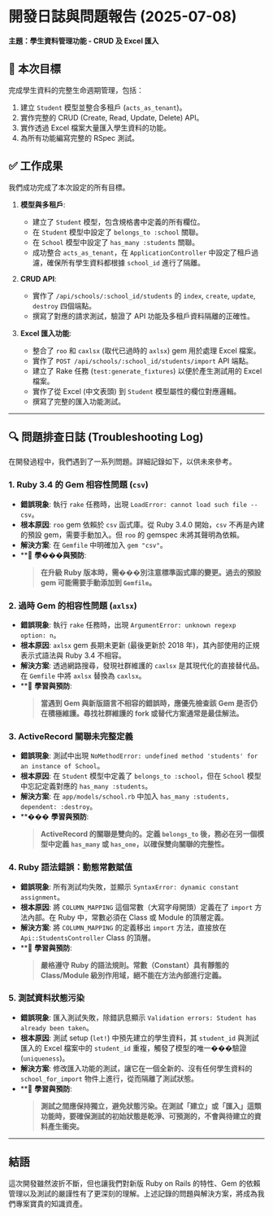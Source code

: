# 開發日誌與問題報告 (2025-07-08)

**主題：學生資料管理功能 - CRUD 及 Excel 匯入**

## 🎯 本次目標

完成學生資料的完整生命週期管理，包括：
1.  建立 `Student` 模型並整合多租戶 (`acts_as_tenant`)。
2.  實作完整的 CRUD (Create, Read, Update, Delete) API。
3.  實作透過 Excel 檔案大量匯入學生資料的功能。
4.  為所有功能編寫完整的 RSpec 測試。

## ✅ 工作成果

我們成功完成了本次設定的所有目標。

1.  **模型與多租戶**:
    - 建立了 `Student` 模型，包含規格書中定義的所有欄位。
    - 在 `Student` 模型中設定了 `belongs_to :school` 關聯。
    - 在 `School` 模型中設定了 `has_many :students` 關聯。
    - 成功整合 `acts_as_tenant`，在 `ApplicationController` 中設定了租戶過濾，確保所有學生資料都根據 `school_id` 進行了隔離。

2.  **CRUD API**:
    - 實作了 `/api/schools/:school_id/students` 的 `index`, `create`, `update`, `destroy` 四個端點。
    - 撰寫了對應的請求測試，驗證了 API 功能及多租戶資料隔離的正確性。

3.  **Excel 匯入功能**:
    - 整合了 `roo` 和 `caxlsx` (取代已過時的 `axlsx`) gem 用於處理 Excel 檔案。
    - 實作了 `POST /api/schools/:school_id/students/import` API 端點。
    - 建立了 Rake 任務 (`test:generate_fixtures`) 以便於產生測試用的 Excel 檔案。
    - 實作了從 Excel (中文表頭) 到 `Student` 模型屬性的欄位對應邏輯。
    - 撰寫了完整的匯入功能測試。

---

## 🔍 問題排查日誌 (Troubleshooting Log)

在開發過程中，我們遇到了一系列問題。詳細記錄如下，以供未來參考。

### 1. Ruby 3.4 的 Gem 相容性問題 (`csv`)

- **錯誤現象**: 執行 `rake` 任務時，出現 `LoadError: cannot load such file -- csv`。
- **根本原因**: `roo` gem 依賴於 `csv` 函式庫。從 Ruby 3.4.0 開始，`csv` 不再是內建的預設 gem，需要手動加入。但 `roo` 的 gemspec 未將其聲明為依賴。
- **解決方案**: 在 `Gemfile` 中明確加入 `gem "csv"`。
- **📝 **學���與預防**:
  > **在升級 Ruby 版本時，需���別注意標準函式庫的變更。過去的預設 gem 可能需要手動添加到 `Gemfile`。**

### 2. 過時 Gem 的相容性問題 (`axlsx`)

- **錯誤現象**: 執行 `rake` 任務時，出現 `ArgumentError: unknown regexp option: n`。
- **根本原因**: `axlsx` gem 長期未更新 (最後更新於 2018 年)，其內部使用的正規表示式語法與 Ruby 3.4 不相容。
- **解決方案**: 透過網路搜尋，發現社群維護的 `caxlsx` 是其現代化的直接替代品。在 `Gemfile` 中將 `axlsx` 替換為 `caxlsx`。
- **📝 **學習與預防**:
  > **當遇到 Gem 與新版語言不相容的錯誤時，應優先檢查該 Gem 是否仍在積極維護。尋找社群維護的 fork 或替代方案通常是最佳解法。**

### 3. ActiveRecord 關聯未完整定義

- **錯誤現象**: 測試中出現 `NoMethodError: undefined method 'students' for an instance of School`。
- **根本原因**: 在 `Student` 模型中定義了 `belongs_to :school`，但在 `School` 模型中忘記定義對應的 `has_many :students`。
- **解決方案**: 在 `app/models/school.rb` 中加入 `has_many :students, dependent: :destroy`。
- **��� **學習與預防**:
  > **ActiveRecord 的關聯是雙向的。定義 `belongs_to` 後，務必在另一個模型中定義 `has_many` 或 `has_one`，以確保雙向關聯的完整性。**

### 4. Ruby 語法錯誤：動態常數賦值

- **錯誤現象**: 所有測試均失敗，並顯示 `SyntaxError: dynamic constant assignment`。
- **根本原因**: 將 `COLUMN_MAPPING` 這個常數（大寫字母開頭）定義在了 `import` 方法內部。在 Ruby 中，常數必須在 Class 或 Module 的頂層定義。
- **解決方案**: 將 `COLUMN_MAPPING` 的定義移出 `import` 方法，直接放在 `Api::StudentsController` Class 的頂層。
- **📝 **學習與預防**:
  > **嚴格遵守 Ruby 的語法規則。常數（Constant）具有靜態的 Class/Module 級別作用域，絕不能在方法內部進行定義。**

### 5. 測試資料狀態污染

- **錯誤現象**: 匯入測試失敗，除錯訊息顯示 `Validation errors: Student has already been taken`。
- **根本原因**: 測試 setup (`let!`) 中預先建立的學生資料，其 `student_id` 與測試匯入的 Excel 檔案中的 `student_id` 重複，觸發了模型的唯一���驗證 (`uniqueness`)。
- **解決方案**: 修改匯入功能的測試，讓它在一個全新的、沒有任何學生資料的 `school_for_import` 物件上進行，從而隔離了測試狀態。
- **📝 **學習與預防**:
  > **測試之間應保持獨立，避免狀態污染。在測試「建立」或「匯入」這類功能時，要確保測試的初始狀態是乾淨、可預測的，不會與待建立的資料產生衝突。**

---

## 結語

這次開發雖然波折不斷，但也讓我們對新版 Ruby on Rails 的特性、Gem 的依賴管理以及測試的嚴謹性有了更深刻的理解。上述記錄的問題與解決方案，將成為我們專案寶貴的知識資產。
